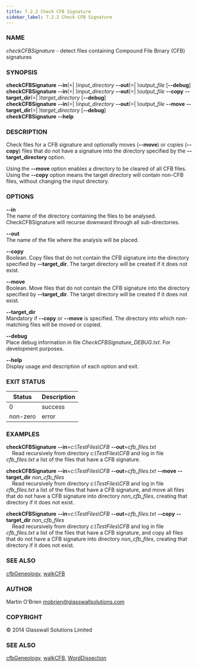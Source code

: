```yaml
---
title: 7.2.2 Check CFB Signature
sidebar_label: 7.2.2 Check CFB Signature
---
```


### **NAME**
*checkCFBSignature* - detect files containing Compound File Binary (CFB) signatures

### **SYNOPSIS**
**checkCFBSignature** **--in**(=| )*input_directory* **--out**(=| )*output_file* \[**--debug**\]  
**checkCFBSignature** **--in**(=| )*input_directory* **--out**(=| )*output_file* **--copy** **--target_dir**(=| )*target_directory* \[**--debug**\]  
**checkCFBSignature** **--in**(=| )*input_directory* **--out**(=| )*output_file* **--move** **--target_dir**(=| )*target_directory* \[**--debug**\]  
**checkCFBSignature** **--help**

### **DESCRIPTION**
Check files for a CFB signature and optionally moves (**--move**) or copies (**--copy**) files that do not have a signature into the directory specified by the **--target_directory** option.

Using the **--move** option enables a directory to be cleared of all CFB files. Using the **--copy** option means the target directory will contain non-CFB files, without changing  the input directory.

### **OPTIONS**

**--in**  
The name of the directory containing the files to be analysed. CheckCFBSignature will recurse downward through all sub-directories.

**--out**  
The name of the file where the analysis will be placed.

**--copy**  
Boolean. Copy files that do not contain the CFB signature into the directory specified by **--target_dir**. The target directory will be created if it does not exist.

**--move**  
Boolean. Move files that do not contain the CFB signature into the directory specified by **--target_dir**. The target directory will be created if it does not exist.

**--target_dir**  
Mandatory if **--copy** or **--move** is specified. The directory into which non-matching files will be moved or copied.

**--debug**  
Place debug information in file *CheckCFBSignature_DEBUG.txt*. For development purposes.

**--help**  
Display usage and description of each option and exit.

### **EXIT STATUS**
|Status|Description
|---|---
|0|success  
|non-zero|error

### **EXAMPLES**
**checkCFBSignature** **--in**=*c:\TestFiles\CFB* **--out**=*cfb_files.txt*  
&nbsp;&nbsp;&nbsp;&nbsp;Read recursively from directory *c:\TestFiles\CFB* and log in file *cfb_files.txt* a list of the files that have a CFB signature.

**checkCFBSignature** **--in**=*c:\TestFiles\CFB* **--out**=*cfb_files.txt* **--move** **--target_dir** *non_cfb_files*  
&nbsp;&nbsp;&nbsp;&nbsp;Read recursively from directory *c:\TestFiles\CFB* and log in file *cfb_files.txt* a list of the files that have a CFB signature, and move all files that do not have a CFB signature into directory *non_cfb_files*, creating that directory if it does not exist.

**checkCFBSignature** **--in**=*c:\TestFiles\CFB* **--out**=*cfb_files.txt* **--copy** **--target_dir** *non_cfb_files*  
&nbsp;&nbsp;&nbsp;&nbsp;Read recursively from directory *c:\TestFiles\CFB* and log in file *cfb_files.txt* a list of the files that have a CFB signature, and copy all files that do not have a CFB signature into directory *non_cfb_files*, creating that directory if it does not exist.

### **SEE ALSO**
[cfbGeneology](cfbGeneology), [walkCFB](WalkCFB)

### **AUTHOR**
Martin O'Brien mobrien@glasswallsolutions.com

### **COPYRIGHT**
&copy; 2014 Glasswall Solutions Limited

### **SEE ALSO**
[cfbGeneology](cfbGeneology), [walkCFB](walkCFB), [WordDissection](WordDissection)